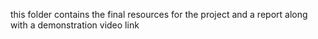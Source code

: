 this folder contains the final resources for the project and a report along with a demonstration video link